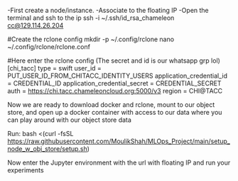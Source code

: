 -First create a node/instance.
-Associate to the floating IP
-Open the terminal and ssh to the ip
ssh -i ~/.ssh/id_rsa_chameleon cc@129.114.26.204

#Create the rclone config
mkdir -p ~/.config/rclone
nano ~/.config/rclone/rclone.conf

#Here enter the rclone config (The secret and id is our whatsapp grp lol)
[chi_tacc]
type = swift
user_id = PUT_USER_ID_FROM_CHITACC_IDENTITY_USERS
application_credential_id = CREDENTIAL_ID
application_credential_secret = CREDENTIAL_SECRET
auth = https://chi.tacc.chameleoncloud.org:5000/v3
region = CHI@TACC

Now we are ready to download docker and rclone, mount to our object store, and open up a docker container with access to our data where you can play around with our object store data

Run:
bash <(curl -fsSL https://raw.githubusercontent.com/MoulikShah/MLOps_Project/main/setup_node_w_obj_store/setup.sh)

Now enter the Jupyter environment with the url with floating IP and run your experiments
